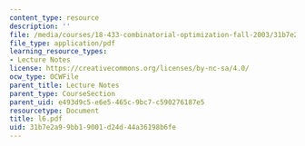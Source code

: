 ```yaml
---
content_type: resource
description: ''
file: /media/courses/18-433-combinatorial-optimization-fall-2003/31b7e2a99bb19001d24d44a36198b6fe_l6.pdf
file_type: application/pdf
learning_resource_types:
- Lecture Notes
license: https://creativecommons.org/licenses/by-nc-sa/4.0/
ocw_type: OCWFile
parent_title: Lecture Notes
parent_type: CourseSection
parent_uid: e493d9c5-e6e5-465c-9bc7-c590276187e5
resourcetype: Document
title: l6.pdf
uid: 31b7e2a9-9bb1-9001-d24d-44a36198b6fe
---
```

